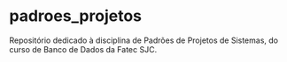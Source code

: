 # padroes_projetos
Repositório dedicado à disciplina de Padrões de Projetos de Sistemas, do curso de Banco de Dados da Fatec SJC.
